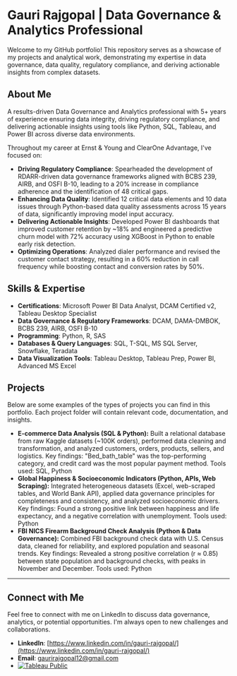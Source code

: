 # Gauri Rajgopal | Data Governance & Analytics Professional

Welcome to my GitHub portfolio! This repository serves as a showcase of my projects and analytical work, demonstrating my expertise in data governance, data quality, regulatory compliance, and deriving actionable insights from complex datasets.

## About Me

A results-driven Data Governance and Analytics professional with 5+ years of experience ensuring data integrity, driving regulatory compliance, and delivering actionable insights using tools like Python, SQL, Tableau, and Power BI across diverse data environments.

Throughout my career at Ernst & Young and ClearOne Advantage, I've focused on:
* **Driving Regulatory Compliance**: Spearheaded the development of RDARR-driven data governance frameworks aligned with BCBS 239, AIRB, and OSFI B-10, leading to a 20% increase in compliance adherence and the identification of 48 critical gaps.
* **Enhancing Data Quality**: Identified 12 critical data elements and 10 data issues through Python-based data quality assessments across 15 years of data, significantly improving model input accuracy.
* **Delivering Actionable Insights**: Developed Power BI dashboards that improved customer retention by ~18% and engineered a predictive churn model with 72% accuracy using XGBoost in Python to enable early risk detection.
* **Optimizing Operations**: Analyzed dialer performance and revised the customer contact strategy, resulting in a 60% reduction in call frequency while boosting contact and conversion rates by 50%.

## Skills & Expertise

* **Certifications**: Microsoft Power BI Data Analyst, DCAM Certified v2, Tableau Desktop Specialist 
* **Data Governance & Regulatory Frameworks**: DCAM, DAMA-DMBOK, BCBS 239, AIRB, OSFI B-10 
* **Programming**: Python, R, SAS
* **Databases & Query Languages**: SQL, T-SQL, MS SQL Server, Snowflake, Teradata 
* **Data Visualization Tools**: Tableau Desktop, Tableau Prep, Power BI, Advanced MS Excel 

## Projects

Below are some examples of the types of projects you can find in this portfolio. Each project folder will contain relevant code, documentation, and insights.

* **E-commerce Data Analysis (SQL & Python):** Built a relational database from raw Kaggle datasets (~100K orders), performed data cleaning and transformation, and analyzed customers, orders, products, sellers, and logistics.
  Key findings: "Bed_bath_table" was the top-performing category, and credit card was the most popular payment method.
  Tools used: SQL, Python
* **Global Happiness & Socioeconomic Indicators (Python, APIs, Web Scraping):** Integrated heterogeneous datasets (Excel, web-scraped tables, and World Bank API), applied data governance principles for completeness and consistency, and analyzed socioeconomic drivers.
  Key findings: Found a strong positive link between happiness and life expectancy, and a negative correlation with unemployment.
  Tools used: Python
* **FBI NICS Firearm Background Check Analysis (Python & Data Governance):** Combined FBI background check data with U.S. Census data, cleaned for reliability, and explored population and seasonal trends.
  Key findings: Revealed a strong positive correlation (r ≈ 0.85) between state population and background checks, with peaks in November and December.
  Tools used: Python

---

## Connect with Me
Feel free to connect with me on LinkedIn to discuss data governance, analytics, or potential opportunities. I'm always open to new challenges and collaborations.
* **LinkedIn**: [https://www.linkedin.com/in/gauri-rajgopal/](https://www.linkedin.com/in/gauri-rajgopal/) 
* **Email**: gaurirajgopal12@gmail.com
* [![Tableau Public](https://img.shields.io/badge/Tableau-Public-blue?logo=tableau)](https://public.tableau.com/app/profile/gauri.rajgopal)
